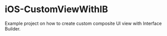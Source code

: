 # iOS-CustomViewWithIB
Example project on how to create custom composite UI view with Interface Builder.

